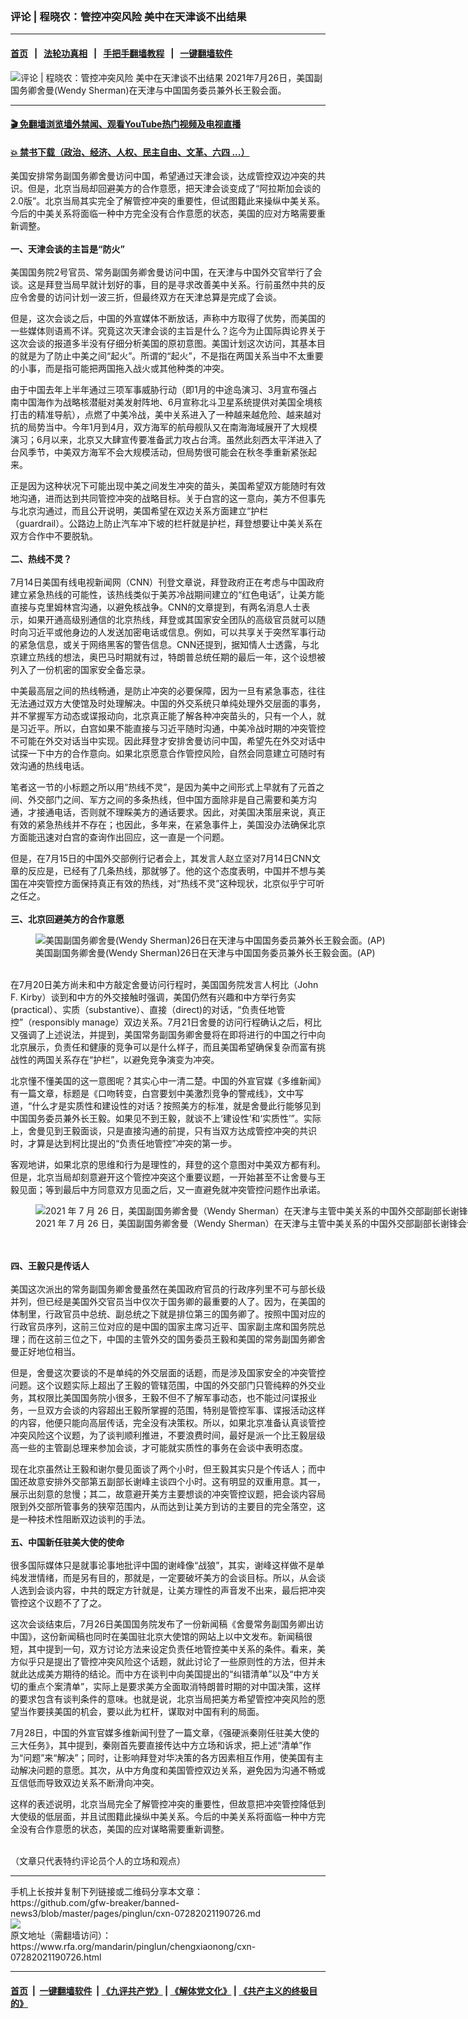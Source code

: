 ### 评论 | 程晓农：管控冲突风险 美中在天津谈不出结果
------------------------

#### [首页](https://github.com/gfw-breaker/banned-news3/blob/master/README.md) &nbsp;&nbsp;|&nbsp;&nbsp; [法轮功真相](https://github.com/begood0513/basic/blob/master/README.md)  &nbsp;&nbsp;|&nbsp;&nbsp; [手把手翻墙教程](https://github.com/gfw-breaker/guides/wiki)  &nbsp;&nbsp;|&nbsp;&nbsp; [一键翻墙软件](https://github.com/gfw-breaker/nogfw/blob/master/README.md)  



<div id="headerimg">
 <img alt="评论 | 程晓农：管控冲突风险 美中在天津谈不出结果" src="https://www.rfa.org/mandarin/pinglun/chengxiaonong/cxn-07282021190726.html/@@images/bbad0e99-8e29-4932-9478-16cf8b0f4207.jpeg" title="评论 | 程晓农：管控冲突风险 美中在天津谈不出结果"/>
 <span class="lead_image_caption">
  2021年7月26日，美国副国务卿舍曼(Wendy Sherman)在天津与中国国务委员兼外长王毅会面。
 </span>
 <!-- zoomattribute -->
</div>

<hr/>


#### [ 🎬  免翻墙浏览墙外禁闻、观看YouTube热门视频及电视直播](https://github.com/gfw-breaker/HelloWorld)

#### [ 💥  禁书下载（政治、经济、人权、民主自由、文革、六四 ...）](https://github.com/gfw-breaker/books/blob/master/README.md)

<div id="storytext">
 <p>
  美国安排常务副国务卿舍曼访问中国，希望通过天津会谈，达成管控双边冲突的共识。但是，北京当局却回避美方的合作意愿，把天津会谈变成了“阿拉斯加会谈的2.0版”。北京当局其实完全了解管控冲突的重要性，但试图籍此来操纵中美关系。今后的中美关系将面临一种中方完全没有合作意愿的状态，美国的应对方略需要重新调整。
  <br/>
  <br/>
  <strong>
   一、天津会谈的主旨是“防火”
  </strong>
  <br/>
  <br/>
  美国国务院2号官员、常务副国务卿舍曼访问中国，在天津与中国外交官举行了会谈。这是拜登当局早就计划好的事，目的是寻求改善美中关系。行前虽然中共的反应令舍曼的访问计划一波三折，但最终双方在天津总算是完成了会谈。
 </p>
 <p>
  但是，这次会谈之后，中国的外宣媒体不断放话，声称中方取得了优势，而美国的一些媒体则语焉不详。究竟这次天津会谈的主旨是什么？迄今为止国际舆论界关于这次会谈的报道多半没有仔细分析美国的原初意图。美国计划这次访问，其基本目的就是为了防止中美之间“起火”。所谓的“起火”，不是指在两国关系当中不太重要的小事，而是指可能把两国拖入战火或其他种类的冲突。
 </p>
 <p>
  由于中国去年上半年通过三项军事威胁行动（即1月的中途岛演习、3月宣布强占南中国海作为战略核潜艇对美发射阵地、6月宣称北斗卫星系统提供对美国全境核打击的精准导航），点燃了中美冷战，美中关系进入了一种越来越危险、越来越对抗的局势当中。今年1月到4月，双方海军的航母舰队又在南海海域展开了大规模演习；6月以来，北京又大肆宣传要准备武力攻占台湾。虽然此刻西太平洋进入了台风季节，中美双方海军不会大规模活动，但局势很可能会在秋冬季重新紧张起来。
 </p>
 <p>
  正是因为这种状况下可能出现中美之间发生冲突的苗头，美国希望双方能随时有效地沟通，进而达到共同管控冲突的战略目标。关于白宫的这一意向，美方不但事先与北京沟通过，而且公开说明，美国希望在双边关系方面建立“护栏（guardrail）。公路边上防止汽车冲下坡的栏杆就是护栏，拜登想要让中美关系在双方合作中不要脱轨。
  <br/>
  <br/>
  <strong>
   二、热线不灵？
  </strong>
  <br/>
  <br/>
  7月14日美国有线电视新闻网（CNN）刊登文章说，拜登政府正在考虑与中国政府建立紧急热线的可能性，该热线类似于美苏冷战期间建立的“红色电话”，让美方能直接与克里姆林宫沟通，以避免核战争。CNN的文章提到，有两名消息人士表示，如果开通高级别通信的北京热线，拜登或其国家安全团队的高级官员就可以随时向习近平或他身边的人发送加密电话或信息。例如，可以共享关于突然军事行动的紧急信息，或关于网络黑客的警告信息。CNN还提到，据知情人士透露，与北京建立热线的想法，奥巴马时期就有过，特朗普总统任期的最后一年，这个设想被列入了一份机密的国家安全备忘录。
 </p>
 <p>
  中美最高层之间的热线畅通，是防止冲突的必要保障，因为一旦有紧急事态，往往无法通过双方大使馆及时处理解决。中国的外交系统只单纯处理外交层面的事务，并不掌握军方动态或谍报动向，北京真正能了解各种冲突苗头的，只有一个人，就是习近平。所以，白宫如果不能直接与习近平随时沟通，中美冷战时期的冲突管控不可能在外交对话当中实现。因此拜登才安排舍曼访问中国，希望先在外交对话中试探一下中方的合作意向。如果北京愿意合作管控风险，自然会同意建立可随时有效沟通的热线电话。
 </p>
 <p>
  笔者这一节的小标题之所以用“热线不灵”，是因为美中之间形式上早就有了元首之间、外交部门之间、军方之间的多条热线，但中国方面除非是自己需要和美方沟通，才接通电话，否则就不理睬美方的通话要求。因此，对美国决策层来说，真正有效的紧急热线并不存在；也因此，多年来，在紧急事件上，美国没办法确保北京方面能迅速对白宫的查询作出回应，这一直是一个问题。
 </p>
 <p>
  但是，在7月15日的中国外交部例行记者会上，其发言人赵立坚对7月14日CNN文章的反应是，已经有了几条热线，那就够了。他的这个态度表明，中国并不想与美国在冲突管控方面保持真正有效的热线，对“热线不灵”这种现状，北京似乎宁可听之任之。
  <br/>
  <br/>
  <strong>
   三、北京回避美方的合作意愿
  </strong>
  <br/>
  <figure class="image-richtext image-inline captioned" style="width:620px;">
   <img alt="美国副国务卿舍曼(Wendy Sherman)26日在天津与中国国务委员兼外长王毅会面。(AP)" src="https://www.rfa.org/mandarin/pinglun/chengxiaonong/cxn-07282021190726.html/0753bfb8-24e5-4ab1-9b39-f824d4e19d4e.jpeg/@@images/bc912d04-43e3-4bde-aaff-bcd87d71017a.jpeg" title="2"/>
   <figcaption class="image-caption">
    美国副国务卿舍曼(Wendy Sherman)26日在天津与中国国务委员兼外长王毅会面。(AP)
   </figcaption>
   <small>
   </small>
  </figure>
  <br/>
  在7月20日美方尚未和中方敲定舍曼访问行程时，美国国务院发言人柯比（John F. Kirby）谈到和中方的外交接触时强调，美国仍然有兴趣和中方举行务实(practical）、实质（substantive）、直接（direct)的对话，“负责任地管控”（responsibly manage）双边关系。7月21日舍曼的访问行程确认之后，柯比又强调了上述说法，并提到，美国常务副国务卿舍曼将在即将进行的中国之行中向北京展示，负责任和健康的竞争可以是什么样子，而且美国希望确保复杂而富有挑战性的两国关系存在“护栏”，以避免竞争演变为冲突。
 </p>
 <p>
  北京懂不懂美国的这一意图呢？其实心中一清二楚。中国的外宣官媒《多维新闻》有一篇文章，标题是《口吻转变，白宫要划中美激烈竞争的警戒线》，文中写道，“什么才是实质性和建设性的对话？按照美方的标准，就是舍曼此行能够见到中国国务委员兼外长王毅。如果见不到王毅，就谈不上‘建设性’和‘实质性’”。实际上，舍曼见到王毅面谈，只是直接沟通的前提，只有当双方达成管控冲突的共识时，才算是达到柯比提出的“负责任地管控”冲突的第一步。
 </p>
 <p>
  客观地讲，如果北京的思维和行为是理性的，拜登的这个意图对中美双方都有利。但是，北京当局却刻意避开这个管控冲突这个重要议题，一开始甚至不让舍曼与王毅见面；等到最后中方同意双方见面之后，又一直避免就冲突管控问题作出承诺。
 </p>
 <p>
  <figure class="image-richtext image-inline captioned" style="width:1500px;">
   <img alt="2021 年 7 月 26 日，美国副国务卿舍曼（Wendy Sherman）在天津与主管中美关系的中国外交部副部长谢锋会谈。（美联社）" src="https://www.rfa.org/mandarin/pinglun/chengxiaonong/cxn-07282021190726.html/2283df56-7bab-4538-afdb-51524093c67f.jpeg/@@images/4ae4c38c-f2cf-4306-b30d-8b78e75244ff.jpeg" title="3"/>
   <figcaption class="image-caption">
    2021 年 7 月 26 日，美国副国务卿舍曼（Wendy Sherman）在天津与主管中美关系的中国外交部副部长谢锋会谈。（美联社）
   </figcaption>
   <small>
   </small>
  </figure>
  <br/>
  <br/>
  <strong>
   四、王毅只是传话人
  </strong>
  <br/>
  <br/>
  美国这次派出的常务副国务卿舍曼虽然在美国政府官员的行政序列里不可与部长级并列，但已经是美国外交官员当中仅次于国务卿的最重要的人了。因为，在美国的体制里，行政官员中总统、副总统之下就是排位第三的国务卿了。按照中国对应的行政官员序列，这前三位对应的是中国的国家主席习近平、国家副主席和国务院总理；而在这前三位之下，中国的主管外交的国务委员王毅和美国的常务副国务卿舍曼正好地位相当。
 </p>
 <p>
  但是，舍曼这次要谈的不是单纯的外交层面的话题，而是涉及国家安全的冲突管控问题。这个议题实际上超出了王毅的管辖范围，中国的外交部门只管纯粹的外交业务，其权限比美国国务院小很多，王毅不但不了解军事动态，也不能过问谍报业务，一旦双方会谈的内容超出王毅所掌握的范围，特别是管控军事、谍报活动这样的内容，他便只能向高层传话，完全没有决策权。所以，如果北京准备认真谈管控冲突风险这个议题，为了谈判顺利推进，不要浪费时间，最好是派一个比王毅层级高一些的主管副总理来参加会谈，才可能就实质性的事务在会谈中表明态度。
 </p>
 <p>
  现在北京虽然让王毅和谢尔曼见面谈了两个小时，但王毅其实只是个传话人；而中国还故意安排外交部第五副部长谢峰主谈四个小时。这有明显的双重用意。其一，展示出刻意的怠慢；其二，故意避开美方主要想谈的冲突管控议题，把会谈内容局限到外交部所管事务的狭窄范围内，从而达到让美方到访的主要目的完全落空，这是一种技术性阻断双边谈判的手法。
  <br/>
  <br/>
  <strong>
   五、中国新任驻美大使的使命
  </strong>
  <br/>
  <br/>
  很多国际媒体只是就事论事地批评中国的谢峰像“战狼”，其实，谢峰这样做不是单纯发泄情绪，而是另有目的，那就是，一定要破坏美方的会谈目标。所以，从会谈人选到会谈内容，中共的既定方针就是，让美方理性的声音发不出来，最后把冲突管控这个议题不了了之。
 </p>
 <p>
  这次会谈结束后，7月26日美国国务院发布了一份新闻稿《舍曼常务副国务卿出访中国》，这份新闻稿也同时在美国驻北京大使馆的网站上以中文发布。新闻稿很短，其中提到一句，双方讨论方法来设定负责任地管控美中关系的条件。看来，美方似乎只是提出了管控冲突风险这个话题，就此讨论了一些原则性的方法，但并未就此达成美方期待的结论。而中方在谈判中向美国提出的“纠错清单”以及“中方关切的重点个案清单”，实际上是要求美方全面取消特朗普时期的对中国决策，这样的要求包含有谈判条件的意味。也就是说，北京当局把美方希望管控冲突风险的愿望当作要挟美国的机会，要以此为杠杆，谋取对中国有利的局面。
 </p>
 <p>
  7月28日，中国的外宣官媒多维新闻刊登了一篇文章，《强硬派秦刚任驻美大使的三大任务》，其中提到，秦刚首先要直接传达中方立场和诉求，把上述“清单”作为“问题”来“解决”；同时，让影响拜登对华决策的各方因素相互作用，使美国有主动解决问题的意愿。其次，从中方角度和美国管控双边关系，避免因为沟通不畅或互信低而导致双边关系不断滑向冲突。
 </p>
 <p>
  这样的表述说明，北京当局完全了解管控冲突的重要性，但故意把冲突管控降低到大使级的低层面，并且试图籍此操纵中美关系。今后的中美关系将面临一种中方完全没有合作意愿的状态，美国的应对谋略需要重新调整。
 </p>
 <p>
  <br/>
  （文章只代表特约评论员个人的立场和观点）
 </p>
</div>

<hr/>
手机上长按并复制下列链接或二维码分享本文章：<br/>
https://github.com/gfw-breaker/banned-news3/blob/master/pages/pinglun/cxn-07282021190726.md <br/>
<a href='https://github.com/gfw-breaker/banned-news3/blob/master/pages/pinglun/cxn-07282021190726.md'><img src='https://github.com/gfw-breaker/banned-news3/blob/master/pages/pinglun/cxn-07282021190726.md.png'/></a> <br/>
原文地址（需翻墙访问）：https://www.rfa.org/mandarin/pinglun/chengxiaonong/cxn-07282021190726.html


------------------------
#### [首页](https://github.com/gfw-breaker/banned-news3/blob/master/README.md) &nbsp;|&nbsp; [一键翻墙软件](https://github.com/gfw-breaker/nogfw/blob/master/README.md) &nbsp;| [《九评共产党》](https://github.com/gfw-breaker/9ping.md/blob/master/README.md#九评之一评共产党是什么) | [《解体党文化》](https://github.com/gfw-breaker/jtdwh.md/blob/master/README.md) | [《共产主义的终极目的》](https://github.com/gfw-breaker/gczydzjmd.md/blob/master/README.md)


<img src='http://gfw-breaker.win/banned-news3/pages/pinglun/cxn-07282021190726.md' width='0px' height='0px'/>